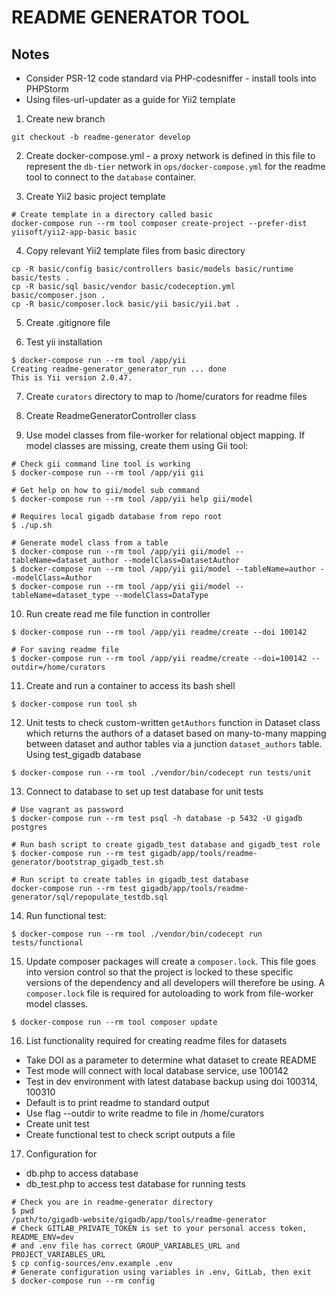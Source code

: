 # README GENERATOR TOOL

## Notes

* Consider PSR-12 code standard via PHP-codesniffer - install tools into PHPStorm
* Using files-url-updater as a guide for Yii2 template

1. Create new branch
```
git checkout -b readme-generator develop
```

2. Create docker-compose.yml - a proxy network is defined in this file to
represent the `db-tier` network in `ops/docker-compose.yml` for the readme tool
to connect to the `database` container.

3. Create Yii2 basic project template
```
# Create template in a directory called basic
docker-compose run --rm tool composer create-project --prefer-dist yiisoft/yii2-app-basic basic
```

4. Copy relevant Yii2 template files from basic directory
```
cp -R basic/config basic/controllers basic/models basic/runtime basic/tests .
cp -R basic/sql basic/vendor basic/codeception.yml  basic/composer.json .
cp -R basic/composer.lock basic/yii basic/yii.bat .
```

5. Create .gitignore file

6. Test yii installation
```
$ docker-compose run --rm tool /app/yii
Creating readme-generator_generator_run ... done
This is Yii version 2.0.47.
```

7. Create `curators` directory to map to /home/curators for readme files

8. Create ReadmeGeneratorController class

9. Use model classes from file-worker for relational object mapping. If model
   classes are missing, create them using Gii tool:
```
# Check gii command line tool is working
$ docker-compose run --rm tool /app/yii gii

# Get help on how to gii/model sub command
$ docker-compose run --rm tool /app/yii help gii/model

# Requires local gigadb database from repo root
$ ./up.sh

# Generate model class from a table
$ docker-compose run --rm tool /app/yii gii/model --tableName=dataset_author --modelClass=DatasetAuthor
$ docker-compose run --rm tool /app/yii gii/model --tableName=author --modelClass=Author
$ docker-compose run --rm tool /app/yii gii/model --tableName=dataset_type --modelClass=DataType
```

10. Run create read me file function in controller
```
$ docker-compose run --rm tool /app/yii readme/create --doi 100142

# For saving readme file
$ docker-compose run --rm tool /app/yii readme/create --doi=100142 --outdir=/home/curators
```

11. Create and run a container to access its bash shell
```
$ docker-compose run tool sh
```

12. Unit tests to check custom-written `getAuthors` function in Dataset class which
returns the authors of a dataset based on many-to-many mapping between dataset
and author tables via a junction `dataset_authors` table. Using test_gigadb database
```
$ docker-compose run --rm tool ./vendor/bin/codecept run tests/unit
```

13. Connect to database to set up test database for unit tests
```
# Use vagrant as password
$ docker-compose run --rm test psql -h database -p 5432 -U gigadb postgres

# Run bash script to create gigadb_test database and gigadb_test role
$ docker-compose run --rm test gigadb/app/tools/readme-generator/bootstrap_gigadb_test.sh

# Run script to create tables in gigadb_test database
docker-compose run --rm test gigadb/app/tools/readme-generator/sql/repopulate_testdb.sql
```

14. Run functional test:
```
$ docker-compose run --rm tool ./vendor/bin/codecept run tests/functional
```

15. Update composer packages will create a `composer.lock`. This file goes into
version control so that the project is locked to these specific versions of the
dependency and all developers will therefore be using. A `composer.lock` file
is required for autoloading to work from file-worker model classes.
```
$ docker-compose run --rm tool composer update
```

16. List functionality required for creating readme files for datasets

* Take DOI as a parameter to determine what dataset to create README
* Test mode will connect with local database service, use 100142
* Test in dev environment with latest database backup using doi 100314, 100310
* Default is to print readme to standard output
* Use flag --outdir to write readme to file in /home/curators
* Create unit test
* Create functional test to check script outputs a file

17. Configuration for
* db.php to access database
* db_test.php to access test database for running tests
```
# Check you are in readme-generator directory
$ pwd
/path/to/gigadb-website/gigadb/app/tools/readme-generator
# Check GITLAB_PRIVATE_TOKEN is set to your personal access token, README_ENV=dev
# and .env file has correct GROUP_VARIABLES_URL and PROJECT_VARIABLES_URL
$ cp config-sources/env.example .env
# Generate configuration using variables in .env, GitLab, then exit
$ docker-compose run --rm config
```

